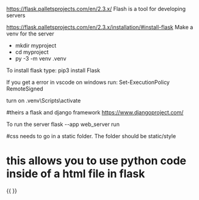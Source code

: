 https://flask.palletsprojects.com/en/2.3.x/
Flash is a tool for developing servers

https://flask.palletsprojects.com/en/2.3.x/installation/#install-flask
Make a venv for the server
* mkdir myproject
* cd myproject
* py -3 -m venv .venv

To install flask type: pip3 install Flask

If you get a error in vscode on windows run:  Set-ExecutionPolicy RemoteSigned

turn on  .venv\Scripts\activate


#theirs a flask and django framework
https://www.djangoproject.com/

To run the server
flask --app web_server run

#css needs to go in a static folder.  The folder should be static/style
# this allows you to use python code inside of a html file in flask
{{ }}